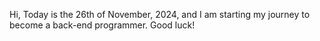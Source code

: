 Hi,
Today is the 26th of November, 2024, and I am starting my journey to become a back-end programmer.
Good luck!
